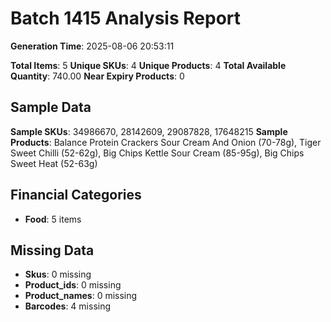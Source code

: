 # Batch 1415 Analysis Report

**Generation Time**: 2025-08-06 20:53:11

**Total Items**: 5
**Unique SKUs**: 4
**Unique Products**: 4
**Total Available Quantity**: 740.00
**Near Expiry Products**: 0

## Sample Data
**Sample SKUs**: 34986670, 28142609, 29087828, 17648215
**Sample Products**: Balance Protein Crackers Sour Cream And Onion (70-78g), Tiger Sweet Chilli (52-62g), Big Chips Kettle Sour Cream (85-95g), Big Chips Sweet Heat (52-63g)

## Financial Categories
- **Food**: 5 items

## Missing Data
- **Skus**: 0 missing
- **Product_ids**: 0 missing
- **Product_names**: 0 missing
- **Barcodes**: 4 missing
